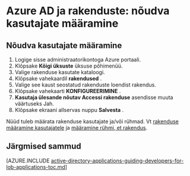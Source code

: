 <properties
    pageTitle="Azure AD ja rakenduste: nõudva kasutajate määramine | Microsoft Azure'i"
    description="Kuidas nõuda Azure rakenduste kasutajate määramine."
    services="active-directory"
    documentationCenter=""
    authors="IHenkel"
    manager="femila"
    editor=""/>

<tags
    ms.service="active-directory"
    ms.workload="identity"
    ms.tgt_pltfrm="na"
    ms.devlang="na"
    ms.topic="article"
    ms.date="10/09/2015"
    ms.author="inhenk"/>

# <a name="azure-ad-and-applications-requiring-user-assignment"></a>Azure AD ja rakenduste: nõudva kasutajate määramine

## <a name="requiring-user-assignment"></a>Nõudva kasutajate määramine
1. Logige sisse administraatorikontoga Azure portaali.
2. Klõpsake **Kõigi üksuste** üksuse põhimenüü.
3. Valige rakenduse kasutate kataloogi.
4. Klõpsake vahekaardil **rakendused** .
5. Valige see kaust seostatud rakenduste loendist rakendus.
6. Klõpsake vahekaarti **KONFIGUREERIMINE** .
7. **Kasutaja ülesande nõutav Accessi rakenduse** asendisse muuta väärtuseks Jah.
8. Klõpsake ekraani allservas nuppu **Salvesta** .

Nüüd tuleb määrata rakenduse kasutajate ja/või rühmad. Vt [rakenduse määramine kasutajatele](active-directory-applications-guiding-developers-assigning-users.md) ja [määramine rühmi, et rakendus](active-directory-applications-guiding-developers-assigning-groups.md).

## <a name="next-steps"></a>Järgmised sammud
[AZURE.INCLUDE [active-directory-applications-guiding-developers-for-lob-applications-toc.md](../../includes/active-directory-applications-guiding-developers-for-lob-applications-toc.md)]
